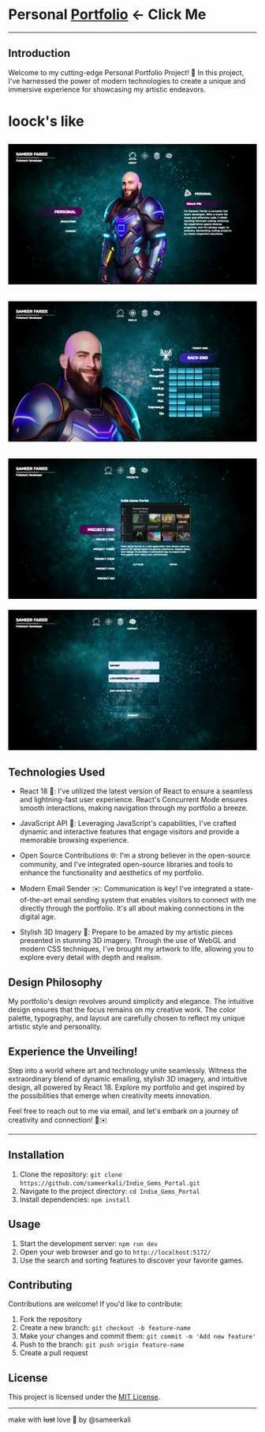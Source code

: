 # Personal  [Portfolio](https://indie-gems-portal.vercel.app/) <- Click Me
--- 
## Introduction

Welcome to my cutting-edge Personal Portfolio Project! 🚀 In this project, I've harnessed the power of modern technologies to create a unique and immersive experience for showcasing my artistic endeavors.

# loock's like 
![screenshot of sameer's portfolio](src/assets/screenshots_for_github/desktop/showPick1L.png)
---
![screenshot of sameer's portfolio](src/assets/screenshots_for_github/desktop/showPick2L.png)
---
![screenshot of sameer's portfolio](src/assets/screenshots_for_github/desktop/showPick3L.png)
---
![screenshot of sameer's portfolio](src/assets/screenshots_for_github/desktop/showPick4L.png)


## Technologies Used

- React 18 🌟: I've utilized the latest version of React to ensure a seamless and lightning-fast user experience. React's Concurrent Mode ensures smooth interactions, making navigation through my portfolio a breeze.

- JavaScript API 📜: Leveraging JavaScript's capabilities, I've crafted dynamic and interactive features that engage visitors and provide a memorable browsing experience.

- Open Source Contributions 🌐: I'm a strong believer in the open-source community, and I've integrated open-source libraries and tools to enhance the functionality and aesthetics of my portfolio.

- Modern Email Sender ✉️: Communication is key! I've integrated a state-of-the-art email sending system that enables visitors to connect with me directly through the portfolio. It's all about making connections in the digital age.

- Stylish 3D Imagery 🌌: Prepare to be amazed by my artistic pieces presented in stunning 3D imagery. Through the use of WebGL and modern CSS techniques, I've brought my artwork to life, allowing you to explore every detail with depth and realism.

## Design Philosophy

My portfolio's design revolves around simplicity and elegance. The intuitive design ensures that the focus remains on my creative work. The color palette, typography, and layout are carefully chosen to reflect my unique artistic style and personality.

## Experience the Unveiling!

Step into a world where art and technology unite seamlessly. Witness the extraordinary blend of dynamic emailing, stylish 3D imagery, and intuitive design, all powered by React 18. Explore my portfolio and get inspired by the possibilities that emerge when creativity meets innovation.

Feel free to reach out to me via email, and let's embark on a journey of creativity and connection! 🌟✉️

---
## Installation

1. Clone the repository: `git clone https://github.com/sameerkali/Indie_Gems_Portal.git`
2. Navigate to the project directory: `cd Indie_Gems_Portal`
3. Install dependencies: `npm install`

## Usage

1. Start the development server: `npm run dev`
2. Open your web browser and go to `http://localhost:5172/`
3. Use the search and sorting features to discover your favorite games.

## Contributing

Contributions are welcome! If you'd like to contribute:
1. Fork the repository
2. Create a new branch: `git checkout -b feature-name`
3. Make your changes and commit them: `git commit -m 'Add new feature'`
4. Push to the branch: `git push origin feature-name`
5. Create a pull request

## License

This project is licensed under the [MIT License](LICENSE).

---
make with ~~lust~~ love 💖 by @sameerkali
